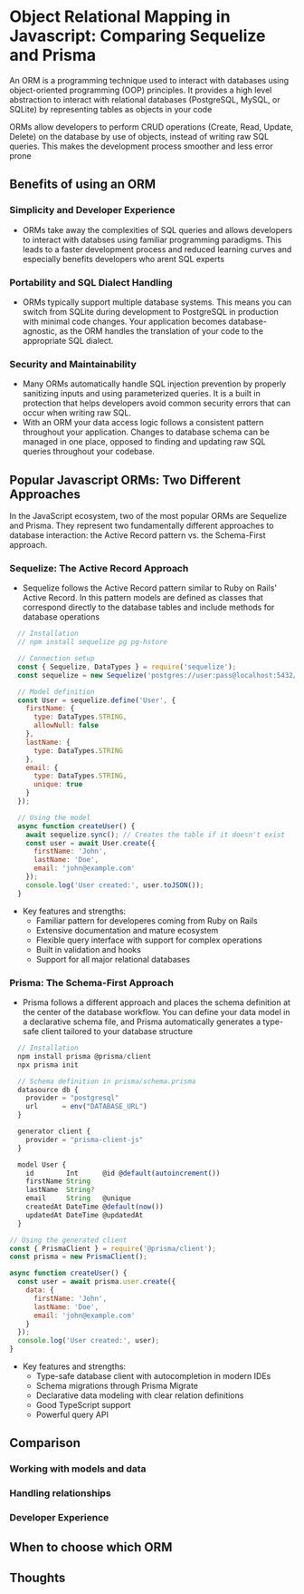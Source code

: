 # Object Relational Mapping in Javascript: Comparing Sequelize and Prisma

An ORM is a programming technique used to interact with databases using object-oriented programming (OOP) principles. It provides a high level abstraction to interact with relational databases (PostgreSQL, MySQL, or SQLite) by representing tables as objects in your code

ORMs allow developers to perform CRUD operations (Create, Read, Update, Delete) on the database by use of objects, instead of writing raw SQL queries. This makes the development process smoother and less error prone

## Benefits of using an ORM

### Simplicity and Developer Experience
- ORMs take away the complexities of SQL queries and allows developers to interact with databses using familiar programming paradigms. This leads to a faster development process and reduced learning curves and especially benefits developers who arent SQL experts



### Portability and SQL Dialect Handling
  - ORMs typically support multiple database systems. This means you can switch from SQLite during development to PostgreSQL in production with minimal code changes. Your application becomes database-agnostic, as the ORM handles the translation of your code to the appropriate SQL dialect.


### Security and Maintainability
  - Many ORMs automatically handle SQL injection prevention by properly sanitizing inputs and using parameterized queries. It is a built in protection that helps developers avoid common security errors that can occur when writing raw SQL.
  - With an ORM your data access logic follows a consistent pattern throughout your application. Changes to database schema can be managed in one place, opposed to finding and updating raw SQL queries throughout your codebase.


## Popular Javascript ORMs: Two Different Approaches

In the JavaScript ecosystem, two of the most popular ORMs are Sequelize and Prisma. They represent two fundamentally different approaches to database interaction: the Active Record pattern vs. the Schema-First approach.

### Sequelize: The Active Record Approach
  - Sequelize follows the Active Record pattern similar to Ruby on Rails' Active Record. In this pattern models are defined as classes that correspond directly to the database tables and include methods for database operations

```js  
  // Installation
  // npm install sequelize pg pg-hstore

  // Connection setup
  const { Sequelize, DataTypes } = require('sequelize');
  const sequelize = new Sequelize('postgres://user:pass@localhost:5432/dbname');

  // Model definition
  const User = sequelize.define('User', {
    firstName: {
      type: DataTypes.STRING,
      allowNull: false
    },
    lastName: {
      type: DataTypes.STRING
    },
    email: {
      type: DataTypes.STRING,
      unique: true
    }
  });

  // Using the model
  async function createUser() {
    await sequelize.sync(); // Creates the table if it doesn't exist
    const user = await User.create({
      firstName: 'John',
      lastName: 'Doe',
      email: 'john@example.com'
    });
    console.log('User created:', user.toJSON());
  }

```


- Key features and strengths:
  - Familiar pattern for developeres coming from Ruby on Rails
  - Extensive documentation and mature ecosystem
  - Flexible query interface with support for complex operations
  - Built in validation and hooks
  - Support for all major relational databases

### Prisma: The Schema-First Approach
  - Prisma follows a different approach and places the schema definition at the center of the database workflow. You can define your data model in a declarative schema file, and Prisma automatically generates a type-safe client tailored to your database structure

```js
  // Installation
  npm install prisma @prisma/client
  npx prisma init

  // Schema definition in prisma/schema.prisma
  datasource db {
    provider = "postgresql"
    url      = env("DATABASE_URL")
  }

  generator client {
    provider = "prisma-client-js"
  }

  model User {
    id        Int      @id @default(autoincrement())
    firstName String
    lastName  String?
    email     String   @unique
    createdAt DateTime @default(now())
    updatedAt DateTime @updatedAt
  }

```
```js
// Using the generated client
const { PrismaClient } = require('@prisma/client');
const prisma = new PrismaClient();

async function createUser() {
  const user = await prisma.user.create({
    data: {
      firstName: 'John',
      lastName: 'Doe',
      email: 'john@example.com'
    }
  });
  console.log('User created:', user);
}

```

- Key features and strengths:
  - Type-safe database client with autocompletion in modern IDEs
  - Schema migrations through Prisma Migrate
  - Declarative data modeling with clear relation definitions
  - Good TypeScript support
  - Powerful query API

## Comparison

### Working with models and data

### Handling relationships

### Developer Experience

## When to choose which ORM

## Thoughts